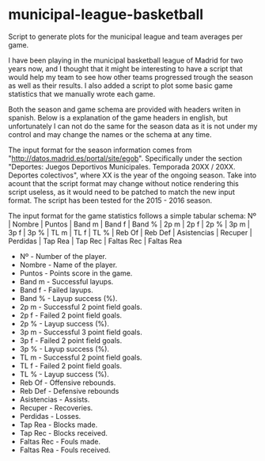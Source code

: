 # municipal-league-basketball
Script to generate plots for the municipal league and team averages per game.

I have been playing in the municipal basketball league of Madrid for two years now, and I thought that it might be interesting to have a script that would help my team to see how other teams progressed trough the season as well as their results.
I also added a script to plot some basic game statistics that we manually wrote each game.

Both the season and game schema are provided with headers writen in spanish. Below is a explanation of the game headers in english, but unfortunately I can not do the same for the season data as it is not under my control and may change the names or the schema at any time.

The input format for the season information comes from "http://datos.madrid.es/portal/site/egob".
Specifically under the section "Deportes: Juegos Deportivos Municipales. Temporada 20XX / 20XX. Deportes colectivos", where XX is the year of the ongoing season.
Take into acount that the script format may change without notice rendering this script useless, as it would need to be patched to match the new input format. The script has been tested for the 2015 - 2016 season.

The input format for the game statistics follows a simple tabular schema:
Nº | Nombre | Puntos | Band m | Band f | Band % | 2p m | 2p f | 2p % | 3p m | 3p f | 3p % | TL m | TL f | TL % | Reb Of | Reb Def | Asistencias | Recuper | Perdidas | Tap Rea | Tap Rec | Faltas Rec | Faltas Rea

- Nº - Number of the player.
- Nombre - Name of the player.
- Puntos - Points score in the game.
- Band m - Successful layups.
- Band f - Failed layups.
- Band % - Layup success (%).
- 2p m - Successful 2 point field goals.
- 2p f - Failed 2 point field goals.
- 2p % - Layup success (%).
- 3p m - Successful 3 point field goals.
- 3p f - Failed 2 point field goals.
- 3p % - Layup success (%).
- TL m - Successful 2 point field goals.
- TL f - Failed 2 point field goals.
- TL % - Layup success (%).
- Reb Of - Offensive rebounds.
- Reb Def - Defensive rebounds
- Asistencias - Assists.
- Recuper - Recoveries.
- Perdidas - Losses.
- Tap Rea - Blocks made.
- Tap Rec - Blocks received.
- Faltas Rec - Fouls made.
- Faltas Rea - Fouls received.
